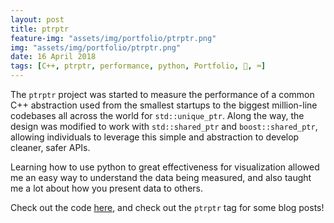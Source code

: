 ```yaml
---
layout: post
title: ptrptr
feature-img: "assets/img/portfolio/ptrptr.png"
img: "assets/img/portfolio/ptrptr.png"
date: 16 April 2018
tags: [C++, ptrptr, performance, python, Portfolio, 🚌, ⌨️]
---
```


The `ptrptr` project was started to measure the performance of a common C++ abstraction used from the smallest startups to the biggest million-line codebases all across the world for `std::unique_ptr`. Along the way, the design was modified to work with `std::shared_ptr` and `boost::shared_ptr`, allowing individuals to leverage this simple and abstraction to develop cleaner, safer APIs.

Learning how to use python to great effectiveness for visualization allowed me an easy way to understand the data being measured, and also taught me a lot about how you present data to others.

Check out the code [here](https://github.com/ThePhD/ptrptr), and check out the `ptrptr` tag for some blog posts!
